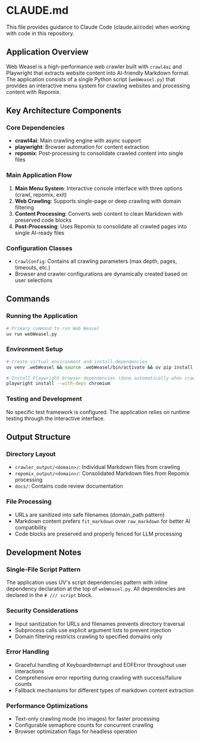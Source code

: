 # CLAUDE.md

This file provides guidance to Claude Code (claude.ai/code) when working with code in this repository.

## Application Overview

Web Weasel is a high-performance web crawler built with `crawl4ai` and Playwright that extracts website content into AI-friendly Markdown format. The application consists of a single Python script (`webWeasel.py`) that provides an interactive menu system for crawling websites and processing content with Repomix.

## Key Architecture Components

### Core Dependencies
- **crawl4ai**: Main crawling engine with async support
- **playwright**: Browser automation for content extraction
- **repomix**: Post-processing to consolidate crawled content into single files

### Main Application Flow
1. **Main Menu System**: Interactive console interface with three options (crawl, repomix, exit)
2. **Web Crawling**: Supports single-page or deep crawling with domain filtering
3. **Content Processing**: Converts web content to clean Markdown with preserved code blocks
4. **Post-Processing**: Uses Repomix to consolidate all crawled pages into single AI-ready files

### Configuration Classes
- `CrawlConfig`: Contains all crawling parameters (max depth, pages, timeouts, etc.)
- Browser and crawler configurations are dynamically created based on user selections

## Commands

### Running the Application
```bash
# Primary command to run Web Weasel
uv run webWeasel.py
```

### Environment Setup
```bash
# Create virtual environment and install dependencies
uv venv .webWeasel && source .webWeasel/bin/activate && uv pip install -U crawl4ai playwright repomix

# Install Playwright browser dependencies (done automatically when crawling)
playwright install --with-deps chromium
```

### Testing and Development
No specific test framework is configured. The application relies on runtime testing through the interactive interface.

## Output Structure

### Directory Layout
- `crawler_output/<domain>/`: Individual Markdown files from crawling
- `repomix_output/<domain>/`: Consolidated Markdown files from Repomix processing
- `docs/`: Contains code review documentation

### File Processing
- URLs are sanitized into safe filenames (domain_path pattern)
- Markdown content prefers `fit_markdown` over `raw_markdown` for better AI compatibility
- Code blocks are preserved and properly fenced for LLM processing

## Development Notes

### Single-File Script Pattern
The application uses UV's script dependencies pattern with inline dependency declaration at the top of `webWeasel.py`. All dependencies are declared in the `# /// script` block.

### Security Considerations
- Input sanitization for URLs and filenames prevents directory traversal
- Subprocess calls use explicit argument lists to prevent injection
- Domain filtering restricts crawling to specified domains only

### Error Handling
- Graceful handling of KeyboardInterrupt and EOFError throughout user interactions
- Comprehensive error reporting during crawling with success/failure counts
- Fallback mechanisms for different types of markdown content extraction

### Performance Optimizations
- Text-only crawling mode (no images) for faster processing
- Configurable semaphore counts for concurrent crawling
- Browser optimization flags for headless operation